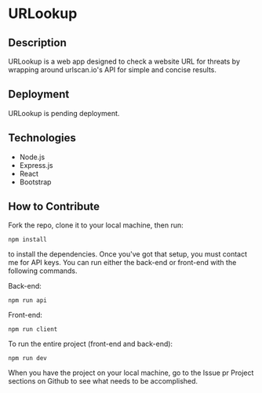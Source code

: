 # URLookup
## Description
URLookup is a web app designed to check a website URL for threats by wrapping around urlscan.io's API for simple and concise results. 

## Deployment
URLookup is pending deployment.

## Technologies
- Node.js
- Express.js
- React
- Bootstrap

## How to Contribute
Fork the repo, clone it to your local machine, then run:
```
npm install
```
to install the dependencies. Once you've got that setup, you must contact me for API keys.
You can run either the back-end or front-end with the following commands.

Back-end:
```
npm run api
```

Front-end:
```
npm run client
```

To run the entire project (front-end and back-end):
```
npm run dev
```
When you have the project on your local machine, go to the Issue pr Project sections on Github to see what needs to be accomplished.
